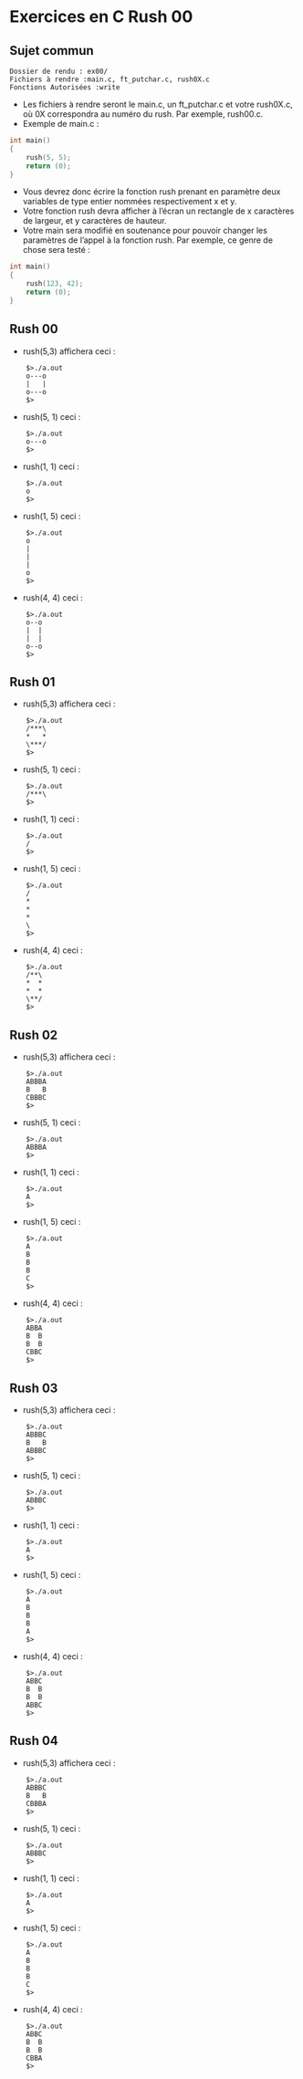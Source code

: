 # Exercices en C Rush 00

## Sujet commun

```
Dossier de rendu : ex00/
Fichiers à rendre :main.c, ft_putchar.c, rush0X.c
Fonctions Autorisées :write
```
- Les fichiers à rendre seront le main.c, un ft_putchar.c et votre rush0X.c, où 0X correspondra au numéro du rush. Par exemple, rush00.c.
- Exemple de main.c :

```C
int main()
{
    rush(5, 5);
    return (0);
}
```
- Vous devrez donc écrire la fonction rush prenant en paramètre deux variables de type entier nommées respectivement x et y.
- Votre fonction rush devra afficher à l’écran un rectangle de x caractères de largeur, et y caractères de hauteur.
- Votre main sera modifié en soutenance pour pouvoir changer les paramètres de l’appel à la fonction rush. Par exemple, ce genre de chose sera testé :

```C
int main()
{
    rush(123, 42);
    return (0);
}
```

## Rush 00

- rush(5,3) affichera ceci :
```
    $>./a.out
    o---o
    |   |
    o---o
    $>
```    
- rush(5, 1) ceci :
```
    $>./a.out
    o---o
    $>
```    
- rush(1, 1) ceci :
```
    $>./a.out
    o
    $>
```    
- rush(1, 5) ceci :
```
    $>./a.out
    o
    |
    |
    |
    o
    $>
```

- rush(4, 4) ceci :
```
    $>./a.out
    o--o
    |  |
    |  |
    o--o
    $>
```

## Rush 01

- rush(5,3) affichera ceci :
```
    $>./a.out
    /***\
    *   *
    \***/
    $>
```    
- rush(5, 1) ceci :
```
    $>./a.out
    /***\
    $>
```    
- rush(1, 1) ceci :
```
    $>./a.out
    /
    $>
```    
- rush(1, 5) ceci :
```
    $>./a.out
    /
    *
    *
    *
    \
    $>
```    
- rush(4, 4) ceci :
```
    $>./a.out
    /**\
    *  *
    *  *
    \**/
    $>
```

## Rush 02

- rush(5,3) affichera ceci :
```
    $>./a.out
    ABBBA
    B   B
    CBBBC
    $>
```    
- rush(5, 1) ceci :
```
    $>./a.out
    ABBBA
    $>
```    
- rush(1, 1) ceci :
```
    $>./a.out
    A
    $>
```    
- rush(1, 5) ceci :
```
    $>./a.out
    A
    B
    B
    B
    C
    $>
```    
- rush(4, 4) ceci :
```
    $>./a.out
    ABBA
    B  B
    B  B
    CBBC
    $>
```

## Rush 03

- rush(5,3) affichera ceci :
```
    $>./a.out
    ABBBC
    B   B
    ABBBC
    $>
```    
- rush(5, 1) ceci :
```
    $>./a.out
    ABBBC
    $>
```    
- rush(1, 1) ceci :
```
    $>./a.out
    A
    $>
```    
- rush(1, 5) ceci :
```
    $>./a.out
    A
    B
    B
    B
    A
    $>
```    
- rush(4, 4) ceci :
```
    $>./a.out
    ABBC
    B  B
    B  B
    ABBC
    $>
```

## Rush 04

- rush(5,3) affichera ceci :
```
    $>./a.out
    ABBBC
    B   B
    CBBBA
    $>
```    
- rush(5, 1) ceci :
```
    $>./a.out
    ABBBC
    $>
```    
- rush(1, 1) ceci :
```
    $>./a.out
    A
    $>
```    
- rush(1, 5) ceci :
```
    $>./a.out
    A
    B
    B
    B
    C
    $>
```    
- rush(4, 4) ceci :
```
    $>./a.out
    ABBC
    B  B
    B  B
    CBBA
    $>
```

